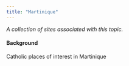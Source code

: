 ```yaml
---
title: "Martinique"
---
```



*A collection of sites associated with this topic.*

#### Background

Catholic places of interest in Martinique



